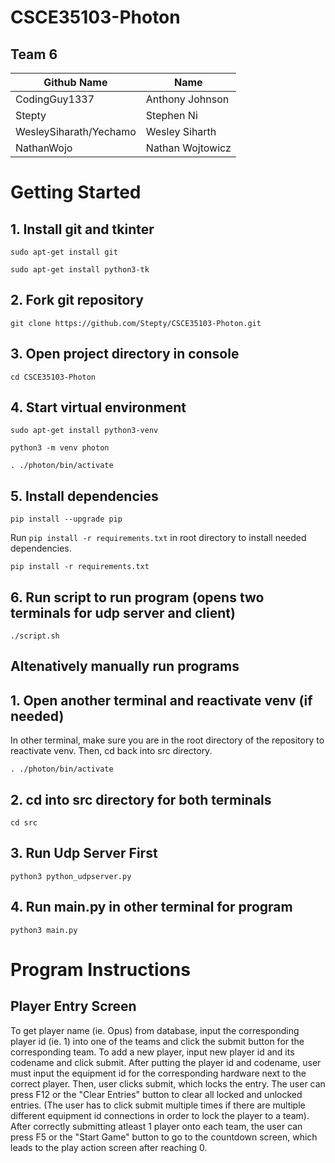 # CSCE35103-Photon

## Team 6
| Github Name  | Name |
| ------------- | ------------- |
| CodingGuy1337  | Anthony Johnson  |
| Stepty  | Stephen Ni  |
| WesleySiharath/Yechamo  | Wesley Siharth |
| NathanWojo  | Nathan Wojtowicz  |

# Getting Started
## 1. Install git and tkinter
```
sudo apt-get install git
```

```
sudo apt-get install python3-tk
```
## 2. Fork git repository
```
git clone https://github.com/Stepty/CSCE35103-Photon.git
```

## 3. Open project directory in console
```
cd CSCE35103-Photon
```

## 4. Start virtual environment
```
sudo apt-get install python3-venv
```

```
python3 -m venv photon
```

```
. ./photon/bin/activate
```

## 5. Install dependencies

```
pip install --upgrade pip
```

Run `pip install -r requirements.txt` in root directory to install needed dependencies.

```
pip install -r requirements.txt
```

## 6. Run script to run program (opens two terminals for udp server and client)
```
./script.sh
```

## Altenatively manually run programs

## 1. Open another terminal and reactivate venv (if needed) 
In other terminal, make sure you are in the root directory of the repository to reactivate venv. Then, cd back into src directory.

```
. ./photon/bin/activate
```
## 2. cd into src directory for both terminals
```
cd src
```
## 3. Run Udp Server First
```
python3 python_udpserver.py
```
## 4. Run main.py in other terminal for program
```
python3 main.py
```

# Program Instructions
## Player Entry Screen
To get player name (ie. Opus) from database, input the corresponding player id (ie. 1) into one of the teams and click the submit button for the corresponding team.
To add a new player, input new player id and its codename and click submit.
After putting the player id and codename, user must input the equipment id for the corresponding hardware next to the correct player. Then, user clicks submit, which locks the entry. The user can press F12 or the "Clear Entries" button to clear all locked and unlocked entries. (The user has to click submit multiple times if there are multiple different equipment id connections in order to lock the player to a team).
After correctly submitting atleast 1 player onto each team, the user can press F5 or the "Start Game" button to go to the countdown screen, which leads to the play action screen after reaching 0.


